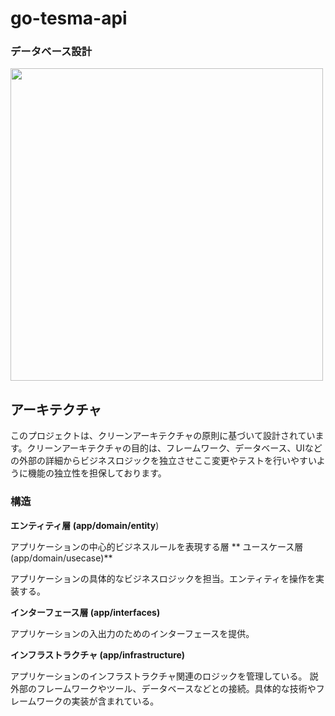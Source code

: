 # go-tesma-api

### データベース設計
<img src="https://github.com/nagaoka1166/go-tesma-api/assets/69971830/df7226f5-1ce1-4677-84e9-01d706932dcd" width="500">

## アーキテクチャ
このプロジェクトは、クリーンアーキテクチャの原則に基づいて設計されています。クリーンアーキテクチャの目的は、フレームワーク、データベース、UIなどの外部の詳細からビジネスロジックを独立させここ変更やテストを行いやすいように機能の独立性を担保しております。

### 構造

**エンティティ層 (app/domain/entity**)

アプリケーションの中心的ビジネスルールを表現する層
**
ユースケース層 (app/domain/usecase)**

アプリケーションの具体的なビジネスロジックを担当。エンティティを操作を実装する。

**インターフェース層 (app/interfaces)**

アプリケーションの入出力のためのインターフェースを提供。

**インフラストラクチャ (app/infrastructure)**

アプリケーションのインフラストラクチャ関連のロジックを管理している。
説外部のフレームワークやツール、データベースなどとの接続。具体的な技術やフレームワークの実装が含まれている。
